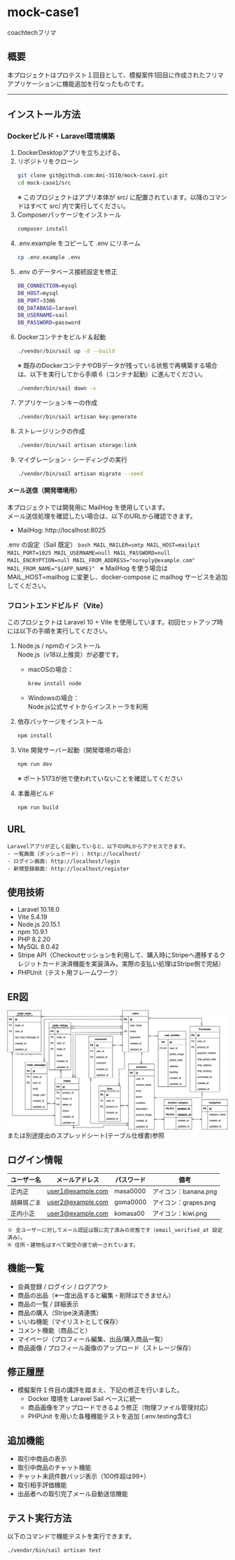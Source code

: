 # mock-case1  
coachtechフリマ

## 概要  
本プロジェクトはプロテスト１回目として、模擬案件1回目に作成されたフリマアプリケーションに機能追加を行なったものです。

---

## インストール方法
### Dockerビルド・Laravel環境構築

1. DockerDesktopアプリを立ち上げる。
2. リポジトリをクローン  
   ```bash
   git clone git@github.com:Ami-3110/mock-case1.git
   cd mock-case1/src
   ```
    ※ このプロジェクトはアプリ本体が src/ に配置されています。以降のコマンドはすべて src/ 内で実行してください。
3. Composerパッケージをインストール
    ```bash
   composer install
   ```
4. .env.example をコピーして .env にリネーム
    ```bash
    cp .env.example .env
    ```
5. .env のデータベース接続設定を修正
    ```bash
    DB_CONNECTION=mysql
    DB_HOST=mysql
    DB_PORT=3306
    DB_DATABASE=laravel
    DB_USERNAME=sail
    DB_PASSWORD=password
    ```
6. Dockerコンテナをビルド＆起動
    ```bash
    ./vendor/bin/sail up -d --build
    ```
    ※ 既存のDockerコンテナやDBデータが残っている状態で再構築する場合は、以下を実行してから手順 6（コンテナ起動）に進んでください。
    ```bash
    ./vendor/bin/sail down -v
    ```
7. アプリケーションキーの作成
    ```bash
    ./vendor/bin/sail artisan key:generate
    ```
8. ストレージリンクの作成
    ```bash
    ./vendor/bin/sail artisan storage:link
    ```
9. マイグレーション・シーディングの実行
    ```bash
    ./vendor/bin/sail artisan migrate --seed
    ```

#### メール送信（開発環境用）
本プロジェクトでは開発用に MailHog を使用しています。  
メール送信処理を確認したい場合は、以下のURLから確認できます。

- MailHog: http://localhost:8025

.env の設定（Sail 既定）
    ```bash
    MAIL_MAILER=smtp
    MAIL_HOST=mailpit
    MAIL_PORT=1025
    MAIL_USERNAME=null
    MAIL_PASSWORD=null
    MAIL_ENCRYPTION=null
    MAIL_FROM_ADDRESS="noreply@example.com"
    MAIL_FROM_NAME="${APP_NAME}"
    ```
※ MailHog を使う場合は MAIL_HOST=mailhog に変更し、docker-compose に mailhog サービスを追加してください。

### フロントエンドビルド（Vite）
このプロジェクトは Laravel 10 + Vite を使用しています。初回セットアップ時には以下の手順を実行してください。

1. Node.js / npmのインストール  
   Node.js（v18以上推奨）が必要です。  
   - macOSの場合：  
     ```bash
     brew install node
     ```
   - Windowsの場合：  
     Node.js公式サイトからインストーラを利用

2. 依存パッケージをインストール
   ```bash
   npm install

3. Vite 開発サーバー起動（開発環境の場合）
   ```bash
   npm run dev

   ```
   ※ ポート5173が他で使われていないことを確認してください

4. 本番用ビルド  
   ```bash
   npm run build
   ```

## URL
    Laravelアプリが正しく起動していると、以下のURLからアクセスできます。
    - 一覧画面（ダッシュボード）: http://localhost/
    - ログイン画面: http://localhost/login
    - 新規登録画面: http://localhost/register


## 使用技術
- Laravel 10.18.0  
- Vite 5.4.19
- Node.js 20.15.1
- npm 10.9.1
- PHP 8.2.20
- MySQL 8.0.42
- Stripe API（Checkoutセッションを利用して、購入時にStripeへ遷移するクレジットカード決済機能を実装済み。実際の支払い処理はStripe側で完結）
- PHPUnit（テスト用フレームワーク）


## ER図
![ER図](./images/ER_mock-case1.png)
または別途提出のスプレッドシート(テーブル仕様書)参照


## ログイン情報
| ユーザー名     | メールアドレス                                       | パスワード    | 備考                  |
| --------- | --------------------------------------------- | -------- | ------------------- |
| 正内正       | [user1@example.com](mailto:user1@example.com) | masa0000 | アイコン：banana.png     |
| 胡麻斑ごま     | [user2@example.com](mailto:user2@example.com) | goma0000 | アイコン：grapes.png     |
| 正内小正      | [user3@example.com](mailto:user3@example.com) | komasa00 | アイコン：kiwi.png       |

    ※ 全ユーザーに対してメール認証は既に完了済みの状態です（email_verified_at 設定済み）。
    ※ 住所・建物名はすべて架空の値で統一されています。

## 機能一覧
- 会員登録 / ログイン / ログアウト
- 商品の出品（※一度出品すると編集・削除はできません）
- 商品の一覧 / 詳細表示
- 商品の購入（Stripe決済連携）
- いいね機能（マイリストとして保存）
- コメント機能（商品ごと）
- マイページ（プロフィール編集、出品/購入商品一覧）
- 商品画像 / プロフィール画像のアップロード（ストレージ保存）

## 修正履歴
- 模擬案件１件目の講評を踏まえ、下記の修正を行いました。
  - Docker 環境を Laravel Sail ベースに統一  
  - 商品画像をアップロードできるよう修正（物理ファイル管理対応）  
  - PHPUnit を用いた各種機能テストを追加 (.env.testing含む)

## 追加機能
- 取引中商品の表示
- 取引中商品のチャット機能
- チャット未読件数バッジ表示（100件超は99+）
- 取引相手評価機能
- 出品者への取引完了メール自動送信機能

## テスト実行方法
以下のコマンドで機能テストを実行できます。
```bash
./vendor/bin/sail artisan test
```